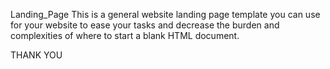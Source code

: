 Landing_Page
This is a general website landing page template you can use for your website to ease your tasks and decrease the burden and complexities of where to start a blank HTML document.

THANK YOU
